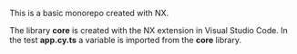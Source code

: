 This is a basic monorepo created with NX.

The library **core** is created with the NX extension in Visual Studio Code.
In the test **app.cy.ts** a variable is imported from the **core** library.
